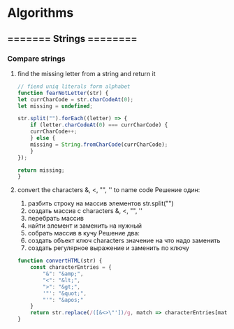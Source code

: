 # Algorithms

## ======= Strings ========

### Compare strings

1. find the missing letter from a string and return it

    ```javascript
    // fiend uniq literals form alphabet
    function fearNotLetter(str) {
    let currCharCode = str.charCodeAt(0);
    let missing = undefined;

    str.split("").forEach((letter) => {
        if (letter.charCodeAt(0) === currCharCode) {
        currCharCode++;
        } else {
        missing = String.fromCharCode(currCharCode);
        }
    });

    return missing;
    }
    ```

2. convert the characters &, <, "", '' to name code
    Решение один:
    1. разбить строку на массив элементов str.split("")
    2. создать массив с characters &, <, "", ''
    3. перебрать массив
    4. найти элемент и заменить на нужный
    5. собрать массив в кучу
    Решение два:
    6. создать объект ключ characters значение на что надо заменить
    7. создать регулярное выражение и заменить по ключу

    ```javascript
    function convertHTML(str) {
        const characterEntries = {
            "&": "&amp;",
            "<": "&lt;",
            ">": "&gt;",
            '"': "&quot;",
            "'": "&apos;"
        }
        return str.replace(/([&<>\"'])/g, match => characterEntries[match]);
    }
    ```

